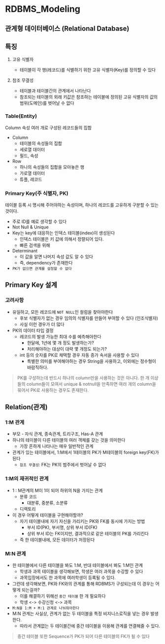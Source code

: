 # RDBMS_Modeling

## 관계형 데이터베이스 (Relational Database)

## 특징

1. 고유 식별자
   - 테이블이 각 행(레코드)를 식별하기 위한 고유 식별자(Key)를 정의할 수 있다

2. 참조 무결성
   - 테이블과 테이블간의 관계에서 나타난다
   - 참조되는 테이블의 외래 키값은 참조하는 테이블에 정의된 고유 식별자의 값의 범위(도메인)를 벗어날 수 없다

### Table(Entity)

Column 속성 여러 개로 구성된 레코드들의 집합
- Column
  - 테이블의 속성들의 집합 
  - 세로열 데이터
  - 필드, 속성
- Row
  - 하나의 속성들의 집합을 모아놓은 행 
  - 가로열 데이터
  - 튜플, 레코드

### Primary Key(주 식별자, PK)

테이블 등록 시 명시해 주어야하는 속성이며, 하나의 레코드를 고유하게 구분할 수 있는 것이다.

- 주로 ID를 예로 생각할 수 있다
- Not Null & Unique 
- Key는 key에 대응하는 인덱스 테이블(index)이 생성된다
  - 인덱스 테이블은 키 값에 의해서 정렬되어 있다.
  - 빠른 검색을 위해
- Determinant
  - 이 값을 알면 나머지 속성 값도 알 수 있다
  - 즉, dependency가 존재한다
- `PK가 없으면 관계를 설정할 수 없다`

## Primary Key 설계

### 고려사항

- 유일하고, 모든 레코드에 `NOT NULL`인 컬럼을 찾아야한다
  - 후보 식별자가 없는 경우 임의의 식별자를 만들어 부여할 수 있다 (인조식별자)
  - 사실 이런 경우가 더 많다
- PK의 데이터 타입 결정
  - 레코드의 발생 가능한 최대 수를 예측해야한다
    - 한달에, 1년에 몇 개 정도 발생하는가?
    - 처리해야하는 대상이 대략 몇 개정도 되는가?
  - int 등의 숫자를 PK로 채택할 경우 자동 증가 속서을 사용할 수 있다
    - 특별한 의미를 부여해야하는 경우 String을 사용하고, 이외에는 정수형이 바람직하다.

> PK를 구성하는데 반드시 하나의 column만을 사용하는 것은 아니다.
> 한 개 이상들의 column들이 모여서 unique & notnull을 만족하면 여러 개의 column을 묶어서 PK로 사용하는 경우도 존재한다.
  
## Relation(관계)

### 1:M 관계

- 부모 - 자식 관계, 종속관계, 트리구조, Has-A 관계
- 하나의 테이블이 다른 테이블의 여러 객체를 갖는 것을 의미한다
  - 가장 흔하게 나타나는 매우 일반적인 관계
- 관계가 있는 테이블에서, 1:M에서 1테이블의 PK가 M테이블의 foreign key(FK)가 된다
  - `참조 무결성`: FK는 PK의 범주에서 벗어날 수 없다

### 1:M의 재귀적인 관계

- 1 : M관계의 M이 1이 되어 하위의 N을 가지는 관계
  - 분류 코드
    - 대분류, 중분류, 소분류
  - 디렉토리
- 이 경우 어떻게 테이블을 구현해야할까?
  - 자기 테이블내에 자기 자신을 가리키는 PK와 FK를 동시에 가지는 방법
    - 부서 ID(PK), 부서명, 상위 부서 ID(FK)
    - 상위 부서 ID는 FK이지만, 결과적으로 같은 테이블의 PK를 가리킨다
  - 즉 한 테이블내에, 모든 데이터가 저장된다

### M:N 관계

- 한 테이블에서 다른 테이블을 봐도 1:M, 반대 테이블에서 봐도 1:M인 관계
  - 학생과 과목 테이블을 생각해보면, 학생은 여러 과목을 수강할 수 있다
  - 과목입장에서도 한 과목에 여러학생이 등록될 수 있다.
- 그런데 생각해보면, PK와 FK와의 관계를 통해 RDBMS가 구성되는데 이 경우는 어떻게 되는걸까?
  - 이를 해결하기 위해선 `중간 테이블` 한 개 필요하다
  - 학생 <-> 수강신청 <-> 과목
- `M:N을 1:M + M:1 관계로 나눠줘야한다`
- M:N 관계는 사실상, 관계가 없는 두 테이블을 특정 비지니스로직을 넣는 경우 발생한다.
  - 따라서 관계없는 두 테이블간에 중간 테이블을 이용해 관계를 연결해줄 수 있다.

> 중간 테이블 또한 Sequence가 PK가 되어 다른 테이블의 FK가 될 수 있다